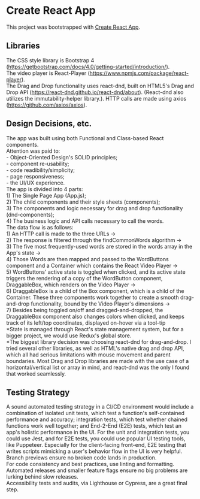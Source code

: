 # Create React App

This project was bootstrapped with [Create React App](https://github.com/facebook/create-react-app).

## Libraries

The CSS style library is Bootstrap 4 (https://getbootstrap.com/docs/4.0/getting-started/introduction/).  
The video player is React-Player (https://www.npmjs.com/package/react-player).  
The Drag and Drop functionality uses react-dnd, built on HTML5's Drag and Drop API (https://react-dnd.github.io/react-dnd/about). 
(React-dnd also utilizes the immutability-helper library.). 
HTTP calls are made using axios (https://github.com/axios/axios).   

## Design Decisions, etc.

The app was built using both Functional and Class-based React components.   
Attention was paid to:  
     - Object-Oriented Design's SOLID principles;  
     - component re-usability;  
     - code readibility/simplicity;  
     - page responsiveness;  
     - the UI/UX experience.   
The app is divided into 4 parts:   
    1) The Single Page App (App.js);   
    2) The child components and their style sheets (components);   
    3) The components and logic necessary for drag and drop functionality (dnd-components);   
    4) The business logic and API calls necessary to call the words.   
The data flow is as follows:   
    1) An HTTP call is made to the three URLs ->   
    2) The response is filtered through the findCommonWords algorithm ->   
    3) The five most frequently-used words are stored in the words array in the App's state ->   
    4) Those Words are then mapped and passed to the WordButtons component and a Container which contains the React Video Player  ->   
    5) WordButtons' active state is toggled when clicked, and its active state triggers the rendering of a copy of the WordButton component, DraggableBox, which renders on the Video Player ->  
    6) DraggableBox is a child of the Box component, which is a child of the Container. These three components work together to create a smooth drag-and-drop functionality, bound by the Video Player's dimensions ->     
    7) Besides being toggled on/off and dragged-and-dropped, the DraggableBox component also changes colors when clicked, and keeps track of its left/top coordinates, displayed on-hover via a tool-tip   
*State is managed through React's state management system, but for a bigger project, we would use Redux's global store.  
*The biggest library decision was choosing react-dnd for drag-and-drop. I tried several other libraries, as well as HTML's native drag and drop API, which all had serious limitations with mouse movement and parent boundaries. Most Drag and Drop libraries are made with the use case of a horizontal/vertical list or array in mind, and react-dnd was the only I found that worked seamlessly.  

## Testing Strategy
A sound automated testing strategy in a CI/CD environment would include a combination of isolated unit tests, which test a function's self-contained performance and accuracy; integration tests, which test whether chained functions work well together; and End-2-End (E2E) tests, which test an app's holistic performance in the UI. For the unit and integration tests, you could use Jest, and for E2E tests, you could use popular UI testing tools, like Puppeteer. Especially for the client-facing front-end, E2E testing that writes scripts mimicking a user's behavior flow in the UI is very helpful.   
Branch previews ensure no broken code lands in production.  
For code consistency and best practices, use linting and formatting.   
Automated releases and smaller feature flags ensure no big problems are lurking behind slow releases.   
Accessibility tests and audits, via Lighthouse or Cypress, are a great final step.   
